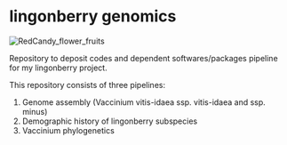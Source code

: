 # lingonberry genomics
![RedCandy_flower_fruits](https://user-images.githubusercontent.com/91504464/206265174-c32c330c-4693-4080-a540-f9d1fa76c768.jpg)

Repository to deposit codes and dependent softwares/packages pipeline for my lingonberry project.

This repository consists of three pipelines: 
1. Genome assembly (Vaccinium vitis-idaea ssp. vitis-idaea and ssp. minus)
2. Demographic history of lingonberry subspecies
3. Vaccinium phylogenetics

